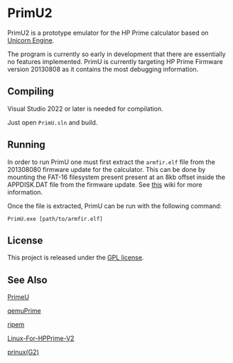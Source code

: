 PrimU2
=====

PrimU2 is a prototype emulator for the HP Prime calculator based on [Unicorn Engine](https://github.com/unicorn-engine/unicorn).

The program is currently so early in development that there are essentially  no features implemented. 
PrimU is currently targeting HP Prime Firmware version 20130808 as it contains the most debugging information.


Compiling
---------
Visual Studio 2022 or later is needed for compilation.

Just open `PrimU.sln` and build.

Running
-------
In order to run PrimU one must first extract the `armfir.elf` file from the 201308080 firmware update for the calculator.
This can be done by mounting the FAT-16 filesystem present present at an 8kb offset inside the APPDISK.DAT file from the firmware update.
See [this](https://tiplanet.org/hpwiki/index.php?title=HP_Prime/Firmware_files) wiki for more information.

Once the file is extracted, PrimU can be run with the following command:

    PrimU.exe [path/to/armfir.elf]

License
-------

This project is released under the [GPL license](COPYING).

See Also
------
[PrimeU](https://github.com/opcod3/PrimeU)

[qemuPrime](https://github.com/Gigi1237/qemuPrime)

[ripem](https://github.com/boricj/ripem)

[Linux-For-HPPrime-V2](https://github.com/Repeerc/Linux-For-HPPrime-V2)

[prinux(G2)](https://github.com/zephray/prinux)
